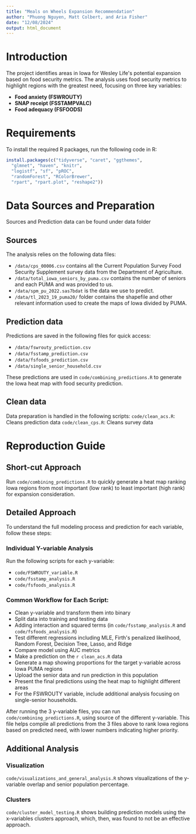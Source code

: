 ```yaml
---
title: "Meals on Wheels Expansion Recommendation"
author: "Phuong Nguyen, Matt Colbert, and Aria Fisher"
date: "12/08/2024"
output: html_document
---
```


# Introduction
The project identifies areas in Iowa for Wesley Life's potential expansion based on food security metrics. The analysis uses food security metrics to highlight regions with the greatest need, focusing on three key variables:  
- **Food anxiety (FSWROUTY)**  
- **SNAP receipt (FSSTAMPVALC)**  
- **Food adequacy (FSFOODS)**  

# Requirements
To install the required R packages, run the following code in R:

```r
install.packages(c("tidyverse", "caret", "ggthemes", 
  "glmnet", "haven", "knitr", 
  "logistf", "sf", "pROC", 
  "randomForest", "RColorBrewer", 
  "rpart", "rpart.plot", "reshape2"))
```

# Data Sources and Preparation
Sources and Prediction data can be found under data folder

## Sources
The analysis relies on the following data files:
* ```/data/cps_00006.csv``` contains all the Current Population Survey Food Security Supplement survey data from the Department of Agriculture. 
* ```/data/total_iowa_seniors_by_puma.csv``` contains the number of seniors and each PUMA and was provided to us. 
* ```/data/spm_pu_2022.sas7bdat``` is the data we use to predict.
* ```/data/tl_2023_19_puma20/``` folder contains the shapefile and other relevant information used to create the maps of Iowa divided by PUMA. 

## Prediction data
Predictions are saved in the following files for quick access:
* ```/data/fswrouty_prediction.csv```
* ```/data/fsstamp_prediction.csv```
* ```/data/fsfoods_prediction.csv```
* ```/data/single_senior_household.csv```

These predictions are used in ```code/combining_predictions.R``` to generate the Iowa heat map with food security prediction.

## Clean data
Data preparation is handled in the following scripts:
```code/clean_acs.R```: Cleans prediction data 
```code/clean_cps.R```: Cleans survey data 

# Reproduction Guide 

## Short-cut Approach
Run  ```code/combining_predictions.R``` to quickly generate a heat map ranking Iowa regions from most important (low rank) to least important (high rank) for expansion consideration.

## Detailed Approach
To understand the full modeling process and prediction for each variable, follow these steps:

### Individual Y-variable Analysis
Run the following scripts for each y-variable:
* ```code/FSWROUTY_variable.R```
* ```code/fsstamp_analysis.R```
* ```code/fsfoods_analysis.R```

### Common Workflow for Each Script:
* Clean y-variable and transform them into binary
* Split data into training and testing data
* Adding interaction and squared terms (in ```code/fsstamp_analysis.R``` and ```code/fsfoods_analysis.R```)
* Test different regressions including MLE, Firth's penalized likelihood, Random Forest, Decision Tree, Lasso, and Ridge
* Compare model using AUC metrics
* Make a prediction on the ```r clean_acs.R``` data
* Generate a map showing proportions for the target y-variable across Iowa PUMA regions
* Upload the senior data and run prediction in this population
* Present the final predictions using the heat map to highlight different areas
* For the FSWROUTY variable, include additional analysis focusing on single-senior households.

After running the 3 y-variable files, you can run ```code/combining_predictions.R```, using source of the different y-variable. This file helps compile all predictions from the 3 files above to rank Iowa regions based on predicted need, with lower numbers indicating higher priority.

## Additional Analysis
### Visualization
```code/visualizations_and_general_analysis.R``` shows visualizations of the y-variable overlap and senior population percentage. 
### Clusters
```code/cluster_model_testing.R``` shows building prediction models using the x-variables clusters approach, which, then, was found to not be an effective approach. 


